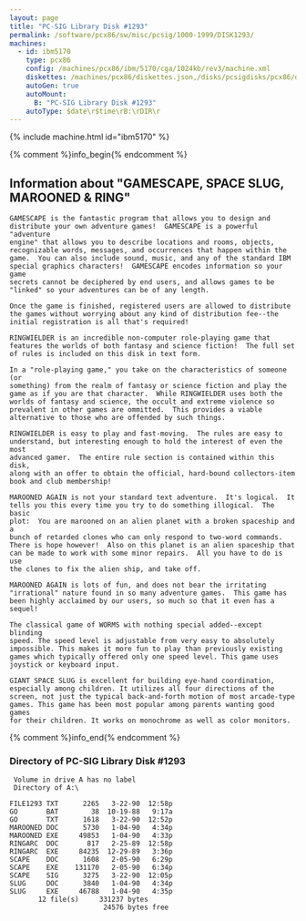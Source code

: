 ```yaml
---
layout: page
title: "PC-SIG Library Disk #1293"
permalink: /software/pcx86/sw/misc/pcsig/1000-1999/DISK1293/
machines:
  - id: ibm5170
    type: pcx86
    config: /machines/pcx86/ibm/5170/cga/1024kb/rev3/machine.xml
    diskettes: /machines/pcx86/diskettes.json,/disks/pcsigdisks/pcx86/diskettes.json
    autoGen: true
    autoMount:
      B: "PC-SIG Library Disk #1293"
    autoType: $date\r$time\rB:\rDIR\r
---
```


{% include machine.html id="ibm5170" %}

{% comment %}info_begin{% endcomment %}

## Information about "GAMESCAPE, SPACE SLUG, MAROONED & RING"

    GAMESCAPE is the fantastic program that allows you to design and
    distribute your own adventure games!  GAMESCAPE is a powerful "adventure
    engine" that allows you to describe locations and rooms, objects,
    recognizable words, messages, and occurrences that happen within the
    game.  You can also include sound, music, and any of the standard IBM
    special graphics characters!  GAMESCAPE encodes information so your game
    secrets cannot be deciphered by end users, and allows games to be
    "linked" so your adventures can be of any length.
    
    Once the game is finished, registered users are allowed to distribute
    the games without worrying about any kind of distribution fee--the
    initial registration is all that's required!
    
    RINGWIELDER is an incredible non-computer role-playing game that
    features the worlds of both fantasy and science fiction!  The full set
    of rules is included on this disk in text form.
    
    In a "role-playing game," you take on the characteristics of someone (or
    something) from the realm of fantasy or science fiction and play the
    game as if you are that character.  While RINGWIELDER uses both the
    worlds of fantasy and science, the occult and extreme violence so
    prevalent in other games are ommitted.  This provides a viable
    alternative to those who are offended by such things.
    
    RINGWIELDER is easy to play and fast-moving.  The rules are easy to
    understand, but interesting enough to hold the interest of even the most
    advanced gamer.  The entire rule section is contained within this disk,
    along with an offer to obtain the official, hard-bound collectors-item
    book and club membership!
    
    MAROONED AGAIN is not your standard text adventure.  It's logical.  It
    tells you this every time you try to do something illogical.  The basic
    plot:  You are marooned on an alien planet with a broken spaceship and a
    bunch of retarded clones who can only respond to two-word commands.
    There is hope however!  Also on this planet is an alien spaceship that
    can be made to work with some minor repairs.  All you have to do is use
    the clones to fix the alien ship, and take off.
    
    MAROONED AGAIN is lots of fun, and does not bear the irritating
    "irrational" nature found in so many adventure games.  This game has
    been highly acclaimed by our users, so much so that it even has a
    sequel!
    
    The classical game of WORMS with nothing special added--except blinding
    speed. The speed level is adjustable from very easy to absolutely
    impossible. This makes it more fun to play than previously existing
    games which typically offered only one speed level. This game uses
    joystick or keyboard input.
    
    GIANT SPACE SLUG is excellent for building eye-hand coordination,
    especially among children. It utilizes all four directions of the
    screen, not just the typical back-and-forth motion of most arcade-type
    games. This game has been most popular among parents wanting good games
    for their children. It works on monochrome as well as color monitors.
{% comment %}info_end{% endcomment %}


### Directory of PC-SIG Library Disk #1293

     Volume in drive A has no label
     Directory of A:\

    FILE1293 TXT      2265   3-22-90  12:58p
    GO       BAT        38  10-19-88   9:17a
    GO       TXT      1618   3-22-90  12:52p
    MAROONED DOC      5730   1-04-90   4:34p
    MAROONED EXE     49853   1-04-90   4:33p
    RINGARC  DOC       817   2-25-89  12:58p
    RINGARC  EXE     84235  12-29-89   3:36p
    SCAPE    DOC      1608   2-05-90   6:29p
    SCAPE    EXE    131170   2-05-90   6:34p
    SCAPE    SIG      3275   3-22-90  12:05p
    SLUG     DOC      3840   1-04-90   4:34p
    SLUG     EXE     46788   1-04-90   4:35p
           12 file(s)     331237 bytes
                           24576 bytes free
